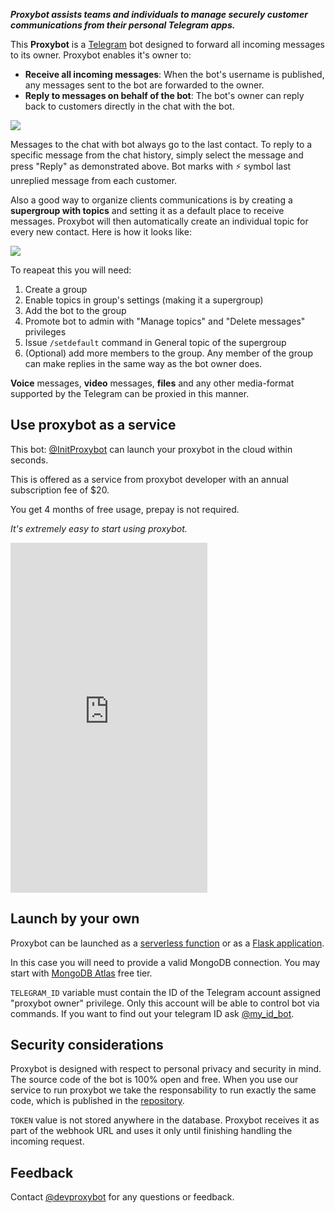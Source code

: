 ***Proxybot assists teams and individuals to manage securely customer communications from their personal Telegram apps.***

This **Proxybot** is a [Telegram] bot designed to forward all incoming messages to its owner. Proxybot enables it's owner to:

 * **Receive all incoming messages**: When the bot's username is published, any messages sent to the bot are forwarded to the owner.
 * **Reply to messages on behalf of the bot**: The bot's owner can reply back to customers directly in the chat with the bot.

<img style="max-height:550px;" src="demo1.gif" />

Messages to the chat with bot always go to the last contact.
To reply to a specific message from the chat history, simply select the message and press "Reply" as demonstrated above.
Bot marks with ⚡️ symbol last unreplied message from each customer.

Also a good way to organize clients communications is by creating a **supergroup with topics** and setting it as a default place to receive messages. Proxybot will then automatically create an individual topic for every new contact. Here is how it looks like:

<img style="max-height:550px;" src="demo2.gif" />

To reapeat this you will need:

 1. Create a group
 1. Enable topics in group's settings (making it a supergroup)
 1. Add the bot to the group
 1. Promote bot to admin with "Мanage topics" and "Delete messages" privileges
 1. Issue `/setdefault` command in General topic of the supergroup
 1. (Optional) add more members to the group. Any member of the group can make replies in the same way as the bot owner does.


**Voice** messages, **video** messages, **files** and any other media-format
supported by the Telegram can be proxied in this manner.

## Use proxybot as a service
This bot: [@InitProxybot] can launch your proxybot in the cloud within seconds.

This is offered as a service from proxybot developer with an annual subscription fee of $20.

You get 4 months of free usage, prepay is not required.

*It's extremely easy to start using proxybot.*

<iframe width="315" height="560"
src="https://www.youtube.com/embed/OgT1-AoHagU"
title="YouTube video player" frameborder="0"
allow="accelerometer; autoplay; clipboard-write; encrypted-media;gyroscope;
picture-in-picture; web-share" allowfullscreen>
</iframe>

## Launch by your own

Proxybot can be launched as a [serverless function] or as a [Flask application].

In this case you will need to provide a valid MongoDB connection.
You may start with [MongoDB Atlas] free tier.

`TELEGRAM_ID` variable must contain the ID of the Telegram account assigned
"proxybot owner" privilege.
Only this account will be able to control bot via commands.
If you want to find out your telegram ID ask [@my_id_bot].


## Security considerations

Proxybot is designed with respect to personal privacy and security in mind.
The source code of the bot is 100% open and free.
When you use our service to run proxybot we take the responsability to run
exactly the same code, which is published in the [repository].

`TOKEN` value is not stored anywhere in the database.
Proxybot receives it as part of the webhook URL
and uses it only until finishing handling the incoming request.


## Feedback

Contact [@devproxybot] for any questions or feedback.


[serverless function]: Telegram-Bot-Serverless.md
[Flask application]: Telegram-Bot-Flask.md
[@InitProxybot]: https://t.me/InitProxybot
[@my_id_bot]: https://t.me/my_id_bot
[@devproxybot]: https://t.me/devproxybot
[Telegram]: https://www.telegram.org
[MongoDB Atlas]: https://www.mongodb.com/docs/atlas/
[repository]: https://github.com/litnialex/telegram-proxybot
